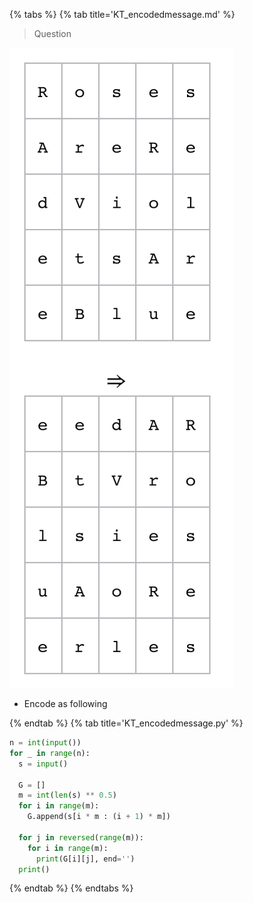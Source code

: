 {% tabs %}
{% tab title='KT_encodedmessage.md' %}

> Question

![KT_encodedmessage](images/20210301_024150.png)

* Encode as following

{% endtab %}
{% tab title='KT_encodedmessage.py' %}

```py
n = int(input())
for _ in range(n):
  s = input()

  G = []
  m = int(len(s) ** 0.5)
  for i in range(m):
    G.append(s[i * m : (i + 1) * m])

  for j in reversed(range(m)):
    for i in range(m):
      print(G[i][j], end='')
  print()
```

{% endtab %}
{% endtabs %}
